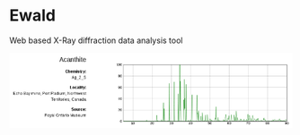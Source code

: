 # Ewald

Web based X-Ray diffraction data analysis tool

![](https://github.com/bytebrew/ewald/blob/master/screenshot.png)
